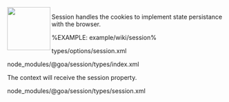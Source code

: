 <img src="https://raw.github.com/idiocc/core/master/images/session.svg?sanitize=true" align="left" height="100">

Session handles the cookies to implement state persistance with the browser.

<!-- %TOC% -->

%EXAMPLE: example/wiki/session%

<typedef narrow>types/options/session.xml</typedef>

<typedef name="SessionConfig" narrow>node_modules/@goa/session/types/index.xml</typedef>

The context will receive the session property.

<typedef name="Session" narrow>node_modules/@goa/session/types/session.xml</typedef>
